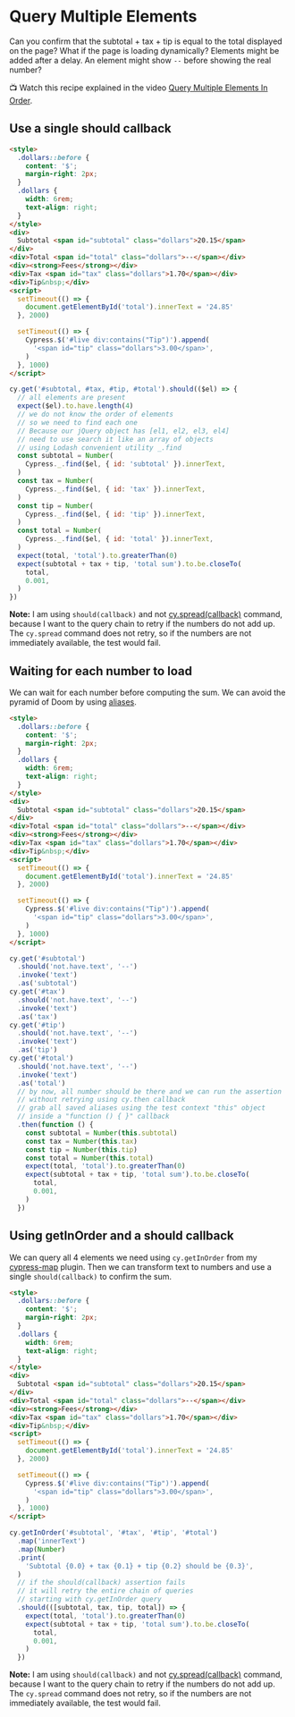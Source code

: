 # Query Multiple Elements

Can you confirm that the subtotal + tax + tip is equal to the total displayed on the page? What if the page is loading dynamically? Elements might be added after a delay. An element might show `--` before showing the real number?

📺 Watch this recipe explained in the video [Query Multiple Elements In Order](https://youtu.be/3BjwoG1dW7o).

## Use a single should callback

<!-- fiddle Use a single should callback that queries the page -->

```html hide
<style>
  .dollars::before {
    content: '$';
    margin-right: 2px;
  }
  .dollars {
    width: 6rem;
    text-align: right;
  }
</style>
<div>
  Subtotal <span id="subtotal" class="dollars">20.15</span>
</div>
<div>Total <span id="total" class="dollars">--</span></div>
<div><strong>Fees</strong></div>
<div>Tax <span id="tax" class="dollars">1.70</span></div>
<div>Tip&nbsp;</div>
<script>
  setTimeout(() => {
    document.getElementById('total').innerText = '24.85'
  }, 2000)

  setTimeout(() => {
    Cypress.$('#live div:contains("Tip")').append(
      '<span id="tip" class="dollars">3.00</span>',
    )
  }, 1000)
</script>
```

```js hide
cy.get('#subtotal, #tax, #tip, #total').should(($el) => {
  // all elements are present
  expect($el).to.have.length(4)
  // we do not know the order of elements
  // so we need to find each one
  // Because our jQuery object has [el1, el2, el3, el4]
  // need to use search it like an array of objects
  // using Lodash convenient utility _.find
  const subtotal = Number(
    Cypress._.find($el, { id: 'subtotal' }).innerText,
  )
  const tax = Number(
    Cypress._.find($el, { id: 'tax' }).innerText,
  )
  const tip = Number(
    Cypress._.find($el, { id: 'tip' }).innerText,
  )
  const total = Number(
    Cypress._.find($el, { id: 'total' }).innerText,
  )
  expect(total, 'total').to.greaterThan(0)
  expect(subtotal + tax + tip, 'total sum').to.be.closeTo(
    total,
    0.001,
  )
})
```

**Note:** I am using `should(callback)` and not [cy.spread(callback)](https://on.cypress.io/spread) command, because I want to the query chain to retry if the numbers do not add up. The `cy.spread` command does not retry, so if the numbers are not immediately available, the test would fail.

<!-- fiddle-end -->

## Waiting for each number to load

We can wait for each number before computing the sum. We can avoid the pyramid of Doom by using [aliases](./aliases.md).

<!-- fiddle Waiting for each number to load -->

```html hide
<style>
  .dollars::before {
    content: '$';
    margin-right: 2px;
  }
  .dollars {
    width: 6rem;
    text-align: right;
  }
</style>
<div>
  Subtotal <span id="subtotal" class="dollars">20.15</span>
</div>
<div>Total <span id="total" class="dollars">--</span></div>
<div><strong>Fees</strong></div>
<div>Tax <span id="tax" class="dollars">1.70</span></div>
<div>Tip&nbsp;</div>
<script>
  setTimeout(() => {
    document.getElementById('total').innerText = '24.85'
  }, 2000)

  setTimeout(() => {
    Cypress.$('#live div:contains("Tip")').append(
      '<span id="tip" class="dollars">3.00</span>',
    )
  }, 1000)
</script>
```

```js hide
cy.get('#subtotal')
  .should('not.have.text', '--')
  .invoke('text')
  .as('subtotal')
cy.get('#tax')
  .should('not.have.text', '--')
  .invoke('text')
  .as('tax')
cy.get('#tip')
  .should('not.have.text', '--')
  .invoke('text')
  .as('tip')
cy.get('#total')
  .should('not.have.text', '--')
  .invoke('text')
  .as('total')
  // by now, all number should be there and we can run the assertion
  // without retrying using cy.then callback
  // grab all saved aliases using the test context "this" object
  // inside a "function () { }" callback
  .then(function () {
    const subtotal = Number(this.subtotal)
    const tax = Number(this.tax)
    const tip = Number(this.tip)
    const total = Number(this.total)
    expect(total, 'total').to.greaterThan(0)
    expect(subtotal + tax + tip, 'total sum').to.be.closeTo(
      total,
      0.001,
    )
  })
```

<!-- fiddle-end -->

## Using getInOrder and a should callback

We can query all 4 elements we need using `cy.getInOrder` from my [cypress-map](https://github.com/bahmutov/cypress-map) plugin. Then we can transform text to numbers and use a single `should(callback)` to confirm the sum.

<!-- fiddle Using getInOrder and a should callback -->

```html hide
<style>
  .dollars::before {
    content: '$';
    margin-right: 2px;
  }
  .dollars {
    width: 6rem;
    text-align: right;
  }
</style>
<div>
  Subtotal <span id="subtotal" class="dollars">20.15</span>
</div>
<div>Total <span id="total" class="dollars">--</span></div>
<div><strong>Fees</strong></div>
<div>Tax <span id="tax" class="dollars">1.70</span></div>
<div>Tip&nbsp;</div>
<script>
  setTimeout(() => {
    document.getElementById('total').innerText = '24.85'
  }, 2000)

  setTimeout(() => {
    Cypress.$('#live div:contains("Tip")').append(
      '<span id="tip" class="dollars">3.00</span>',
    )
  }, 1000)
</script>
```

```js hide
cy.getInOrder('#subtotal', '#tax', '#tip', '#total')
  .map('innerText')
  .map(Number)
  .print(
    'Subtotal {0.0} + tax {0.1} + tip {0.2} should be {0.3}',
  )
  // if the should(callback) assertion fails
  // it will retry the entire chain of queries
  // starting with cy.getInOrder query
  .should(([subtotal, tax, tip, total]) => {
    expect(total, 'total').to.greaterThan(0)
    expect(subtotal + tax + tip, 'total sum').to.be.closeTo(
      total,
      0.001,
    )
  })
```

**Note:** I am using `should(callback)` and not [cy.spread(callback)](https://on.cypress.io/spread) command, because I want to the query chain to retry if the numbers do not add up. The `cy.spread` command does not retry, so if the numbers are not immediately available, the test would fail.

<!-- fiddle-end -->
